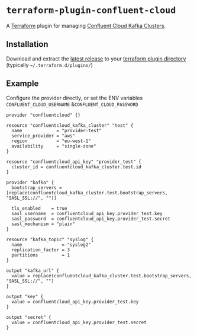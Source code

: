 # `terraform-plugin-confluent-cloud`

A [Terraform][1] plugin for managing [Confluent Cloud Kafka Clusters][2].

## Installation

Download and extract the [latest release](https://github.com/Mongey/terraform-provider-confluent-cloud/releases/latest) to
your [terraform plugin directory][third-party-plugins] (typically `~/.terraform.d/plugins/`)

## Example

Configure the provider directly, or set the ENV variables `CONFLUENT_CLOUD_USERNAME` &`CONFLUENT_CLOUD_PASSWORD` 

```hcl
provider "confluentcloud" {}

resource "confluentcloud_kafka_cluster" "test" {
  name             = "provider-test"
  service_provider = "aws"
  region           = "eu-west-1"
  availability     = "single-zone"
}

resource "confluentcloud_api_key" "provider_test" {
  cluster_id = confluentcloud_kafka_cluster.test.id
}

provider "kafka" {
  bootstrap_servers = [replace(confluentcloud_kafka_cluster.test.bootstrap_servers, "SASL_SSL://", "")]

  tls_enabled    = true
  sasl_username  = confluentcloud_api_key.provider_test.key
  sasl_password  = confluentcloud_api_key.provider_test.secret
  sasl_mechanism = "plain"
}

resource "kafka_topic" "syslog" {
  name               = "syslog2"
  replication_factor = 3
  partitions         = 1
}

output "kafka_url" {
  value = replace(confluentcloud_kafka_cluster.test.bootstrap_servers, "SASL_SSL://", "")
}

output "key" {
  value = confluentcloud_api_key.provider_test.key
}

output "secret" {
  value = confluentcloud_api_key.provider_test.secret
}
```

[1]: https://www.terraform.io
[2]: https://confluent.cloud
[third-party-plugins]: https://www.terraform.io/docs/configuration/providers.html#third-party-plugins
